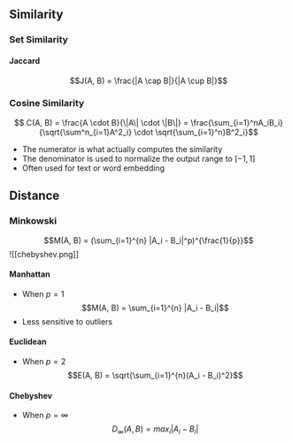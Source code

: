 ## Similarity
### Set Similarity
#### Jaccard 
$$J(A, B) = \frac{|A \cap B|}{|A \cup B|}$$
### Cosine Similarity
$$ C(A, B) = \frac{A \cdot B}{\|A\| \cdot \|B\|} = \frac{\sum_{i=1}^nA_iB_i}{\sqrt{\sum^n_{i=1}A^2_i} \cdot \sqrt{\sum_{i=1}^n}B^2_i}$$
- The numerator is what actually computes the similarity
- The denominator is used to normalize the output range to $[-1, 1]$
- Often used for text or word embedding
## Distance
### Minkowski
$$M(A, B) = (\sum_{i=1}^{n} |A_i - B_i|^p)^{\frac{1}{p}}$$
![[chebyshev.png]]
#### Manhattan
- When $p = 1$
$$M(A, B) = \sum_{i=1}^{n} |A_i - B_i|$$
- Less sensitive to outliers  
#### Euclidean
- When $p = 2$
$$E(A, B) = \sqrt{\sum_{i=1}^{n}(A_i - B_i)^2}$$
#### Chebyshev
- When $p = \infty$
$$D_{\infty}(A,B) = max_i |A_i - B_i|$$